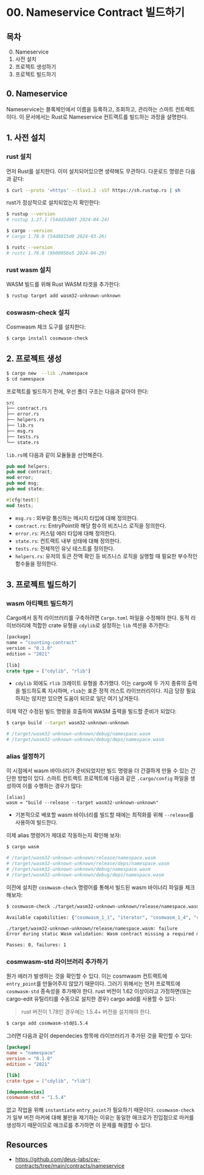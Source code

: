 # 00. Nameservice Contract 빌드하기
## 목차
0. Nameservice
1. 사전 설치
2. 프로젝트 생성하기 
3. 프로젝트 빌드하기

## 0. Nameservice
Nameservice는 블록체인에서 이름을 등록하고, 조회하고, 관리하는 스마트 컨트랙트이다. 이 문서에서는 Rust로 Nameservice 컨트랙트를 빌드하는 과정을 설명한다.

## 1. 사전 설치 
### rust 설치
먼저 Rust를 설치한다. 이미 설치되어있으면 생략해도 무관하다. 다운로드 명령은 다음과 같다:
```sh
$ curl --proto '=https' --tlsv1.2 -sSf https://sh.rustup.rs | sh
```

rust가 정상적으로 설치되었는지 확인한다:
```sh
$ rustup --version
# rustup 1.27.1 (54dd3d00f 2024-04-24)

$ cargo --version
# cargo 1.78.0 (54d8815d0 2024-03-26)

$ rustc --version
# rustc 1.78.0 (9b00956e5 2024-04-29)
```

### rust wasm 설치
WASM 빌드를 위해 Rust WASM 타겟을 추가한다:
```sh
$ rustup target add wasm32-unknown-unknown
```

### coswasm-check 설치
Cosmwasm 체크 도구를 설치한다:
```sh
$ cargo install cosmwasm-check
```


## 2. 프로젝트 생성
```sh
$ cargo new  --lib ./namespace
$ cd namespace
```

프로젝트를 빌드하기 전에, 우선 폴더 구조는 다음과 같아야 한다:
```sh
src  
├── contract.rs  
├── error.rs  
├── helpers.rs  
├── lib.rs  
├── msg.rs  
├── tests.rs  
└── state.rs
```

`lib.rs`에 다음과 같이 모듈들을 선언해준다. 
```rust
pub mod helpers;
pub mod contract;
mod error;
pub mod msg;
pub mod state;

#[cfg(test)]
mod tests;
```
- `msg.rs` : 외부랑 통신하는 메시지 타입에 대해 정의한다.
- `contract.rs`: EntryPoint와 해당 함수의 비즈니스 로직을 정의한다.
- `error.rs`: 커스텀 에러 타입에 대해 정의한다. 
- `state.rs`: 컨트랙트 내부 상태에 대해 정의한다.
- `tests.rs`: 전체적인 유닛 테스트를 정의한다.
- `helpers.rs`: 유저의 토큰 잔액 확인 등 비즈니스 로직을 실행할 때 필요한 부수적인 함수들을 정의한다.

## 3. 프로젝트 빌드하기 
### wasm 아티팩트 빌드하기
Cargo에서 동적 라이브러리를 구축하려면 `Cargo.toml` 파일을 수정해야 한다. 동적 라이브러리에 적합한 crate 유형을 `cdylib`로 설정하는 `lib` 섹션을 추가한다:
```rust
[package]
name = "counting-contract"
version = "0.1.0"
edition = "2021"
 
[lib]
crate-type = ["cdylib", "rlib"]
```
- `cdylib` 외에도 `rlib` 크레이트 유형을 추가했다. 이는 cargo에 두 가지 종류의 출력을 빌드하도록 지시하며, `rlib`는 표준 정적 러스트 라이브러리이다. 지금 당장 필요하지는 않지만 있으면 도움이 되므로 일단 여기 남겨둔다. 

이제 약간 수정된 빌드 명령을 호출하여 WASM 출력을 빌드할 준비가 되었다:
```sh
$ cargo build --target wasm32-unknown-unknown

# /target/wasm32-unknown-unknown/debug/namespace.wasm
# /target/wasm32-unknown-unknown/debug/deps/namespace.wasm
```

### alias 설정하기 
이 시점에서 wasm 바이너리가 준비되었지만 빌드 명령을 더 간결하게 만들 수 있는 간단한 방법이 있다. 스마트 컨트랙트 프로젝트에 다음과 같은 `.cargo/config` 파일을 생성하여 이를 수행하는 경우가 많다:
```
[alias]
wasm = "build --release --target wasm32-unknown-unknown"
```
- 기본적으로 배포할 wasm 바이너리를 빌드할 때에는 최적화를 위해 `--release`를 사용하여 빌드한다. 

이제 alias 명령어가 제대로 작동하는지 확인해 보자:
```sh
$ cargo wasm

# /target/wasm32-unknown-unknown/release/namespace.wasm
# /target/wasm32-unknown-unknown/release/deps/namespace.wasm
# /target/wasm32-unknown-unknown/debug/namespace.wasm
# /target/wasm32-unknown-unknown/debug/deps/namespace.wasm
```

이전에 설치한 `cosmwasm-check` 명령어를 통해서 빌드된 wasm 바이너리 파일을 체크해보자: 
```sh
$ cosmwasm-check ./target/wasm32-unknown-unknown/release/namespace.wasm

Available capabilities: {"cosmwasm_1_1", "iterator", "cosmwasm_1_4", "cosmwasm_2_0", "staking", "stargate", "cosmwasm_1_3", "cosmwasm_1_2"}

./target/wasm32-unknown-unknown/release/namespace.wasm: failure
Error during static Wasm validation: Wasm contract missing a required marker export: interface_version_*

Passes: 0, failures: 1
```

### cosmwasm-std 라이브러리 추가하기 
뭔가 에러가 발생하는 것을 확인할 수 있다. 이는 cosmwasm 컨트랙트에 `entry_point`를 만들어주지 않았기 때문이다. 그러기 위해서는 먼저 프로젝트에 `cosmwasm-std` 종속성을 추가해야 한다. rust 버전이 1.62 이상이라고 가정하면(또는 cargo-edit 유틸리티를 수동으로 설치한 경우) cargo add를 사용할 수 있다:
> rust 버전이 1.78인 경우에는 1.5.4+ 버전을 설치해야 한다.
```sh
$ cargo add cosmwasm-std@1.5.4
```


그러면 다음과 같이 dependecies 항목에 라이브러리가 추가된 것을 확인할 수 있다:
```toml
[package]
name = "namespace"
version = "0.1.0"
edition = "2021"

[lib]
crate-type = ["cdylib", "rlib"]

[dependencies]
cosmwasm-std = "1.5.4"
```

없고 작업을 위해 `instantiate` `entry_point`가 필요하기 때문이다. `cosmwasm-check`가 일부 버전 마커에 대해 불만을 제기하는 이유는 동일한 매크로가 진입점으로 마커를 생성하기 때문이므로 매크로를 추가하면 이 문제를 해결할 수 있다. 


## Resources
- https://github.com/deus-labs/cw-contracts/tree/main/contracts/nameservice